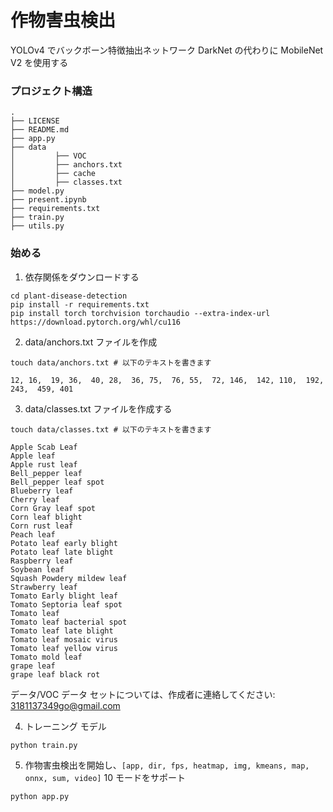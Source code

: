 # 作物害虫検出
YOLOv4 でバックボーン特徴抽出ネットワーク DarkNet の代わりに MobileNet V2 を使用する

### プロジェクト構造
```text
.
├── LICENSE
├── README.md
├── app.py
├── data
│         ├── VOC
│         ├── anchors.txt
│         ├── cache
│         ├── classes.txt
├── model.py
├── present.ipynb
├── requirements.txt
├── train.py
├── utils.py
```

### 始める
1. 依存関係をダウンロードする
```shell
cd plant-disease-detection
pip install -r requirements.txt
pip install torch torchvision torchaudio --extra-index-url https://download.pytorch.org/whl/cu116
```

2. data/anchors.txt ファイルを作成
```shell
touch data/anchors.txt # 以下のテキストを書きます
```
```text
12, 16,  19, 36,  40, 28,  36, 75,  76, 55,  72, 146,  142, 110,  192, 243,  459, 401
```

3. data/classes.txt ファイルを作成する
```shell
touch data/classes.txt # 以下のテキストを書きます
```
```text
Apple Scab Leaf
Apple leaf
Apple rust leaf
Bell_pepper leaf
Bell_pepper leaf spot
Blueberry leaf
Cherry leaf
Corn Gray leaf spot
Corn leaf blight
Corn rust leaf
Peach leaf
Potato leaf early blight
Potato leaf late blight
Raspberry leaf
Soybean leaf
Squash Powdery mildew leaf
Strawberry leaf
Tomato Early blight leaf
Tomato Septoria leaf spot
Tomato leaf
Tomato leaf bacterial spot
Tomato leaf late blight
Tomato leaf mosaic virus
Tomato leaf yellow virus
Tomato mold leaf
grape leaf
grape leaf black rot
```
データ/VOC データ セットについては、作成者に連絡してください: 3181137349go@gmail.com

4. トレーニング モデル
```shell
python train.py
```

5. 作物害虫検出を開始し、`[app, dir, fps, heatmap, img, kmeans, map, onnx, sum, video]` 10 モードをサポート
```shell
python app.py
```

